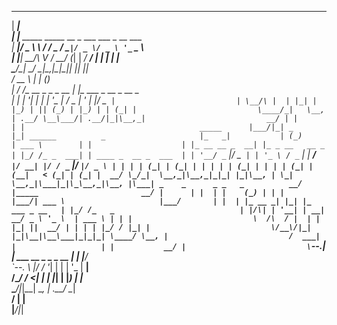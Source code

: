  _____                                                                    
|  ___|                                                                   
| |__  _____   _____  __ _  ___  ___ _ __ ___                             
|  __|/ _ \ \ / / _ \/ _` |/ _ \/ _ \ '_ ` _ \                            
| |__|  __/\ V /  __/ (_| |  __/  __/ | | | | |                           
\____/\___| \_/ \___|\__,_|\___|\___|_| |_| |_|                           
 /  __ \                | |            (_)                                
 | /  \/_ __ _   _ _ __ | |_ ___  _ __  _  __ _                           
 | |   | '__| | | | '_ \| __/ _ \| '_ \| |/ _` |                          
 | \__/\ |  | |_| | |_) | || (_) | |_) | | (_| |                          
  \____/_|   \__, | .__/ \__\___/| .__/|_|\__,_|                          
              __/ | |            | |                                      
  _____      |___/|_| _          |_| ______          _                    
 |_   _|           | (_)             | ___ \        | |                   
   | |_ __ __ _  __| |_ _ __   __ _  | |_/ /_ _  ___| | ____ _  __ _  ___ 
   | | '__/ _` |/ _` | | '_ \ / _` | |  __/ _` |/ __| |/ / _` |/ _` |/ _ \
   | | | | (_| | (_| | | | | | (_| | | | | (_| | (__|   < (_| | (_| |  __/
   \_/_|  \__,_|\__,_|_|_| |_|\__, | \_|  \__,_|\___|_|\_\__,_|\__, |\___|
  _    _      _ _   _          __/ |_____                       __/ |     
 | |  | |    (_) | | |        |___/| ___ \                     |___/      
 | |  | |_ __ _| |_| |_ ___ _ __   | |_/ /_   _                           
 | |/\| | '__| | __| __/ _ \ '_ \  | ___ \ | | |                          
 \  /\  / |  | | |_| ||  __/ | | | | |_/ / |_| |                          
  \/__\/|_|  |_|\__|\__\___|_|_|_| \____/ \__, |                          
 /  ___| |                   | |           __/ |                          
 \ `--.| | ___ __ _   _ _ __ | |_         |___/                           
  `--. \ |/ / '__| | | | '_ \| __|                                        
 /\__/ /   <| |  | |_| | |_) | |_                                         
 \____/|_|\_\_|   \__, | .__/ \__|                                        
                   __/ | |                                                
                  |___/|_|   
